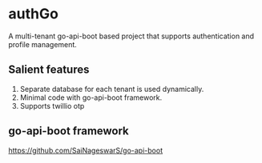 # authGo

A multi-tenant go-api-boot based project that supports authentication and profile management.

## Salient features
1. Separate database for each tenant is used dynamically.
2. Minimal code with go-api-boot framework.
3. Supports twillio otp

## go-api-boot framework
https://github.com/SaiNageswarS/go-api-boot
